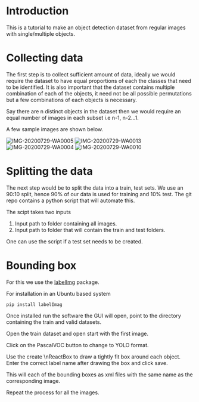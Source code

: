 # Introduction

This is a tutorial to make an object detection dataset from regular images with single/multiple objects. 

# Collecting data

The first step is to collect sufficient amount of data, ideally we would require the dataset to have equal proportions of each the classes that need to be identified. It is also important that the dataset contains multiple combination of each of the objects, it need not be all possible permutations but a few combinations of each objects is necessary.

Say there are n distinct objects in the dataset then we would require an equal number of images in each subset i.e n-1, n-2...1.

A few sample images are shown below.

![IMG-20200729-WA0005](https://user-images.githubusercontent.com/41626118/88930098-a39c1a80-d298-11ea-8b9f-1f5208d979fb.jpg)
![IMG-20200729-WA0013](https://user-images.githubusercontent.com/41626118/88930117-aa2a9200-d298-11ea-909f-b3265af6a7e6.jpg)
![IMG-20200729-WA0004](https://user-images.githubusercontent.com/41626118/88930132-aeef4600-d298-11ea-8eab-6f738dadf454.jpg)
![IMG-20200729-WA0010](https://user-images.githubusercontent.com/41626118/88930139-b282cd00-d298-11ea-9595-5180291267f0.jpg)





# Splitting the data

The next step would be to split the data into a train, test sets. We use an 90:10 split, hence 90% of our data is used for training and 10% test.
The git repo contains a python script that will automate this.

The scipt takes two inputs

1. Input path to folder containing all images.
2. Input path to folder that will contain the train and test folders.

One can use the script if a test set needs to be created.


# Bounding box

For this we use the [labelImg](https://github.com/tzutalin/labelImg) package. 

For installation in an Ubuntu based system

```
pip install labelImag

```

Once installed run the software the GUI will open, point to the directory containing the train and valid datasets.

Open the train dataset and open start with the first image.

Click on the PascalVOC button to change to YOLO format.

Use the create \nReactBox to draw a tightly fit box around each object. Enter the correct label name after drawing the box and click save.

This will each of the bounding boxes as xml files with the same name as the corresponding image.

Repeat the process for all the images.
